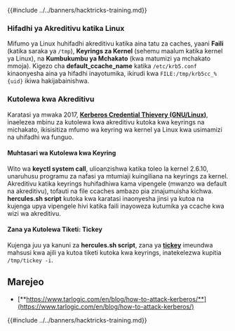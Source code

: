 {{#include ../../banners/hacktricks-training.md}}

### Hifadhi ya Akreditivu katika Linux

Mifumo ya Linux huhifadhi akreditivu katika aina tatu za caches, yaani **Faili** (katika saraka ya `/tmp`), **Keyrings za Kernel** (sehemu maalum katika kernel ya Linux), na **Kumbukumbu ya Mchakato** (kwa matumizi ya mchakato mmoja). Kigezo cha **default_ccache_name** katika `/etc/krb5.conf` kinaonyesha aina ya hifadhi inayotumika, ikirudi kwa `FILE:/tmp/krb5cc_%{uid}` ikiwa hakijabainishwa.

### Kutolewa kwa Akreditivu

Karatasi ya mwaka 2017, [**Kerberos Credential Thievery (GNU/Linux)**](https://www.delaat.net/rp/2016-2017/p97/report.pdf), inaelezea mbinu za kutolewa kwa akreditivu kutoka kwa keyrings na michakato, ikisisitiza mfumo wa keyring wa kernel ya Linux kwa usimamizi na uhifadhi wa funguo.

#### Muhtasari wa Kutolewa kwa Keyring

Wito wa **keyctl system call**, ulioanzishwa katika toleo la kernel 2.6.10, unaruhusu programu za nafasi ya mtumiaji kuingiliana na keyrings za kernel. Akreditivu katika keyrings huhifadhiwa kama vipengele (mwanzo wa default na akreditivu), tofauti na file ccaches ambazo pia zinajumuisha kichwa. **hercules.sh script** kutoka kwa karatasi inaonyesha jinsi ya kutoa na kujenga upya vipengele hivi katika faili inayoweza kutumika ya ccache kwa wizi wa akreditivu.

#### Zana ya Kutolewa Tiketi: Tickey

Kujenga juu ya kanuni za **hercules.sh script**, zana ya [**tickey**](https://github.com/TarlogicSecurity/tickey) imeundwa mahsusi kwa ajili ya kutoa tiketi kutoka kwa keyrings, inatekelezwa kupitia `/tmp/tickey -i`.

## Marejeo

- [**https://www.tarlogic.com/en/blog/how-to-attack-kerberos/**](https://www.tarlogic.com/en/blog/how-to-attack-kerberos/)

{{#include ../../banners/hacktricks-training.md}}
